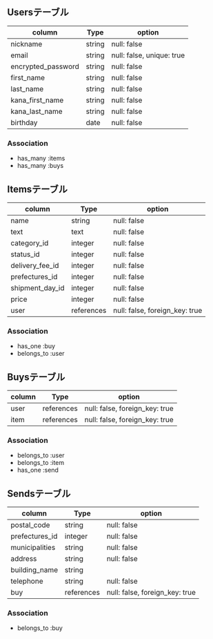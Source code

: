 
## Usersテーブル

| column             |  Type   | option                    |
|--------------------|---------|---------------------------|
| nickname           | string  | null: false               |
| email              | string  | null: false, unique: true |
| encrypted_password | string  | null: false               |
| first_name         | string  | null: false               |
| last_name          | string  | null: false               |
| kana_first_name    | string  | null: false               |
| kana_last_name     | string  | null: false               |
| birthday           | date    | null: false               |

### Association

- has_many :items
- has_many :buys

## Itemsテーブル

| column          |  Type      | option                         |
|-----------------|------------|--------------------------------|
| name            | string     | null: false                    |
| text            | text       | null: false                    |
| category_id     | integer    | null: false                    |
| status_id       | integer    | null: false                    |
| delivery_fee_id | integer    | null: false                    |
| prefectures_id  | integer    | null: false                    |
| shipment_day_id | integer    | null: false                    |
| price           | integer    | null: false                    |
| user            | references | null: false, foreign_key: true |

### Association

- has_one :buy
- belongs_to :user

## Buysテーブル

| column          | Type       | option                         |
|-----------------|------------|--------------------------------|
| user            | references | null: false, foreign_key: true |
| item            | references | null: false, foreign_key: true |

### Association

- belongs_to :user
- belongs_to :item
- has_one :send

## Sendsテーブル

| column          | Type       | option                         |
|-----------------|------------|--------------------------------|
| postal_code     | string     | null: false                    |
| prefectures_id  | integer    | null: false                    |
| municipalities  | string     | null: false                    |
| address         | string     | null: false                    |
| building_name   | string     |                                |
| telephone       | string     | null: false                    |
| buy             | references | null: false, foreign_key: true |

### Association

- belongs_to :buy